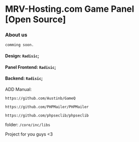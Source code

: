# MRV-Hosting.com Game Panel [Open Source]

### About us
``
comming soon.
``

#### Design: `Radisic`;
#### Panel Frontend: `Radisic`;
#### Backend: `Radisic`;

ADD Manual:

``https://github.com/Austinb/GameQ``

``https://github.com/PHPMailer/PHPMailer``

``https://github.com/phpseclib/phpseclib``

folder: ``/core/inc/libs``


Project for you guys <3
